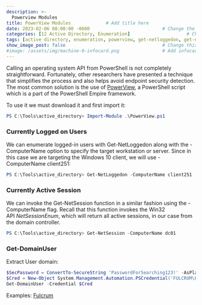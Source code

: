 ```yaml
---
description: >-
  Powerview Modules
title: PowerView Modules             # Add title here
date: 2023-02-06 08:00:00 -0600                           # Change the date to match completion date
categories: [12 Active Directory, Enumeration]                     # Change Templates to Writeup
tags: [active directory, enumeration, powerview, get-netloggedon, get-netsession, get-domainuser]     # TAG names should always be lowercase; replace template with writeup, and add relevant tags
show_image_post: false                                    # Change this to true
#image: /assets/img/machine-0-infocard.png                # Add infocard image here for post preview image
---
```


Calling an operating system API from PowerShell is not completely straightforward. Fortunately, other researchers have presented a technique that simplifies the process and also helps avoid endpoint security detection. The most common solution is the use of [PowerView](https://github.com/PowerShellEmpire/PowerTools/blob/master/PowerView/powerview.ps1), a PowerShell script which is a part of the PowerShell Empire framework.

To use it we must download it and first import it:

```powershell
PS C:\Tools\active_directory> Import-Module .\PowerView.ps1
```

### Currently Logged on Users
We can enumerate logged-in users with Get-NetLoggedon along with the -ComputerName option to specify the target workstation or server. Since in this case we are targeting the Windows 10 client, we will use -ComputerName client251:
```powershell
PS C:\Tools\active_directory> Get-NetLoggedon -ComputerName client251
```

### Currently Active Session
We can invoke the Get-NetSession function in a similar fashion using the -ComputerName flag. Recall that this function invokes the Win32 API _NetSessionEnum_, which will return all active sessions, in our case from the domain controller.
```powershell
PS C:\Tools\active_directory> Get-NetSession -ComputerName dc01
```

### Get-DomainUser
Extract User domain:
```powershell
$SecPassword = ConvertTo-SecureString 'PasswordForSearching123!' -AsPlainText -Force
$Cred = New-Object System.Management.Automation.PSCredential('FULCRUM\LDAP', $SecPassword)
Get-DomainUser -Credential $Cred
```
Examples:
[Fulcrum](https://shuciran.github.io/posts/Fulcrum/#fnref:powerview-getdomain-user)